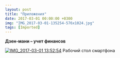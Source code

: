 ```yaml
---
layout: post
title: "Приложения"
date: 2017-03-01 00:00:00 +0300
img: "IMG_2017-03-01-135254-576x1024.jpg"
tags: [Imported]
---
```


**Дзен-мани – учет финансов**

[![IMG_2017-03-01 13:52:54](/blog/assets/img/IMG_2017-03-01-135254-576x1024.jpg)](https://vlaim.s3.amazonaws.com/uploads/2017/03/IMG_2017-03-01-135254.jpg) Рабочий стол смартфона